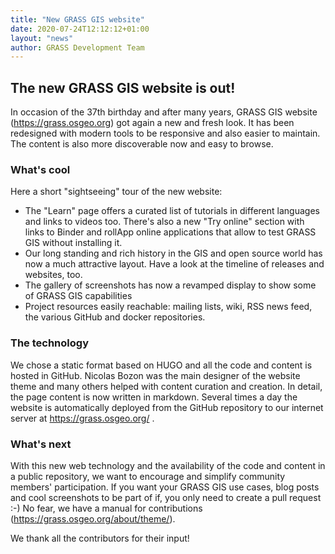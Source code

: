 ```yaml
---
title: "New GRASS GIS website"
date: 2020-07-24T12:12:12+01:00
layout: "news"
author: GRASS Development Team
---
```


## The new GRASS GIS website is out!

In occasion of the 37th birthday and after many years, GRASS GIS website (https://grass.osgeo.org) got again a new and fresh look. It has been redesigned with modern tools to be responsive and also easier to maintain. The content is also more discoverable now and easy to browse.

### What's cool
Here a short "sightseeing" tour of the new website:
 - The "Learn" page offers a curated list of tutorials in different languages and links to videos too. There's also a new "Try online" section with links to Binder and rollApp online applications that allow to test GRASS GIS without installing it.
 - Our long standing and rich history in the GIS and open source world has now a much attractive layout. Have a look at the timeline of releases and websites, too.
 - The gallery of screenshots has now a revamped display to show some of GRASS GIS capabilities
 - Project resources easily reachable: mailing lists, wiki, RSS news feed, the various GitHub and docker repositories.

### The technology
We chose a static format based on HUGO and all the code and content is hosted in GitHub. Nicolas Bozon was the main designer of the website theme and many others helped with content curation and creation. In detail, the page content is now written in markdown. Several times a day the website is automatically deployed from the GitHub repository to our internet server at https://grass.osgeo.org/ .

### What's next
With this new web technology and the availability of the code and content in a public repository, we want to encourage and simplify community members' participation. If you want your GRASS GIS use cases, blog posts and cool screenshots to be part of if, you only need to create a pull request :-) No fear, we have a manual for contributions (https://grass.osgeo.org/about/theme/).

We thank all the contributors for their input!
